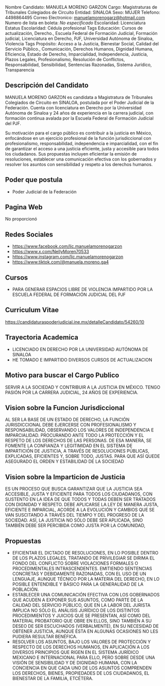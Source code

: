 Nombre Candidato: MANUELA MORENO GARZON
Cargo: Magistraturas de Tribunales Colegiados de Circuito
Entidad: SINALOA
Sexo: MUJER
Telefono: 4498864495
Correo Electronico: manuelamorenogarz@hotmail.com
Numero de lista en boleta: *No especificado*
Escolaridad: Licenciatura
Estatus Escolaridad: Cédula profesional
Tags Educación: Cursos de actualización, Derecho., Escuela Federal de Formación Judicial, Formación judicial, Licenciatura en Derecho, PJF, Universidad Autónoma de Sinaloa, Violencia
Tags Propósito: Acceso a la Justicia, Bienestar Social, Calidad del Servicio Público., Comunicación, Derechos Humanos, Dignidad Humana, Eficiencia, Estado de Derecho, Imparcialidad, Independencia, Justicia, Plazos Legales, Profesionalismo, Resolución de Conflictos, Responsabilidad, Sensibilidad, Sentencias Razonadas, Sistema Jurídico, Transparencia


## Descripción del Candidato 

MANUELA MORENO GARZON es candidata a Magistratura de Tribunales Colegiados de Circuito en SINALOA, postulada por el Poder Judicial de la Federación. Cuenta con licenciatura en Derecho por la Universidad Autónoma de Sinaloa y 24 años de experiencia en la carrera judicial, con formación continua avalada por la Escuela Federal de Formación Judicial del PJF.

Su motivación para el cargo público es contribuir a la justicia en México, enfocándose en un ejercicio profesional de la función jurisdiccional con profesionalismo, responsabilidad, independencia e imparcialidad, con el fin de garantizar el acceso a una justicia eficiente, justa y accesible para todos los ciudadanos. Sus propuestas incluyen eficientar la emisión de resoluciones, establecer una comunicación efectiva con los gobernados y resolver los asuntos con sensibilidad y respeto a los derechos humanos.


## Poder que postula

- Poder Judicial de la Federación


## Pagina Web

No proporcionó


## Redes Sociales

- https://www.facebook.com/lic.manuelamorenogarzon
- https://www.x.com/NellyMoren70533
- https://www.instagram.com/lic.manuelamorenogarzon
- https://www.tiktok.com/@manuela.moreno.ga4


## Cursos

- PARA GENERAR ESPACIOS LIBRE DE VIOLENCIA IMPARTIDO POR LA ESCUELA FEDERAL DE FORMACIÓN JUDICIAL DEL PJF


## Curriculum Vitae

https://candidaturaspoderjudicial.ine.mx/detalleCandidato/54260/10


## Trayectoria Academica

- LICENCIADO EN DERECHO POR LA UNIVERSIDAD AUTÓNOMA DE SINALOA
- HE TOMADO E IMPARTIDO DIVERSOS CURSOS DE ACTUALIZACION


## Motivo para buscar el Cargo Publico

SERVIR A LA SOCIEDAD Y CONTRIBUIR A LA JUSTICIA EN MÉXICO. TENGO PASIÓN POR LA CARRERA JUDICIAL, 24 AÑOS DE EXPERIENCIA.


## Vision sobre la Funcion Jurisdiccional

AL SER LA BASE DE UN ESTADO DE DERECHO, LA FUNCIÓN JURISDICCIONAL DEBE EJERCERSE CON PROFESIONALISMO Y RESPONSABILIDAD, OBSERVANDO LOS VALORES DE INDEPENDENCIA E IMPARCIALIDAD. PROCURANDO ANTE TODO LA PROTECCIÓN Y EL RESPETO DE LOS DERECHOS DE LAS PERSONAS. DE ESA MANERA, SE FOMENTE LA CONFIANZA Y LEGITIMIDAD EN EL SISTEMA DE IMPARTICIÓN DE JUSTICIA, A TRAVÉS DE RESOLUCIONES PÚBLICAS, EXPLICADAS, EFICIENTES Y, SOBRE TODO, JUSTAS. PARA QUE ASÍ QUEDE ASEGURADO EL ORDEN Y ESTABILIDAD DE LA SOCIEDAD


## Vision sobre la Imparticion de Justicia

ES UN PROCESO QUE BUSCA GARANTIZAR QUE LA JUSTICIA SEA ACCESIBLE, JUSTA Y EFICIENTE PARA TODOS LOS CIUDADANOS, CON SUSTENTO EN LA IDEA DE QUE TODOS Y TODAS DEBEN SER TRATADOS CON DIGNIDAD Y RESPETO. DEBE APLICARSE LA LEY DE MANERA JUSTA, EFICIENTE E IMPARCIAL, ACORDE A LA EVOLUCIÓN Y CAMBIOS QUE SE VAN SUSCITANDO A TRAVÉS DEL TIEMPO Y DEL PROGRESO DE LA SOCIEDAD. ASÍ, LA JUSTICIA NO SÓLO DEBE SER APLICADA, SINO TAMBIÉN DEBE SER PERCIBIDA COMO JUSTA POR LA COMUNIDAD,


## Propuestas

- EFICIENTAR EL DICTADO DE RESOLUCIONES, EN LO POSIBLE DENTRO DE LOS PLAZOS LEGALES, TRATANDO DE PRIVILEGIAR SE DIRIMA EL FONDO DEL CONFLICTO SOBRE VIOLACIONES FORMALES O PROCEDIMENTALES INTRASCENDENTES. EMITIENDO SENTENCIAS CONCRETAS Y DEBIDAMENTE RAZONADAS, CON EL USO DE UN LENGUAJE, AUNQUE TÉCNICO POR LA MATERIA DEL DERECHO, EN LO POSIBLE ENTENDIBLE Y BÁSICO PARA LA GENERALIDAD DE LA POBLACIÓN.
- ESTABLECER UNA COMUNICACIÓN EFECTIVA CON LOS GOBERNADOS QUE ACUDEN A EXPONER SUS ASUNTOS, COMO PARTE DE LA CALIDAD DEL SERVICIO PÚBLICO, QUE EN LA LABOR DEL JURISTA IMPLICA NO SÓLO EL ANÁLISIS JURÍDICO DE LOS DISTINTOS PROCEDIMIENTOS Y JUICIOS QUE SE PRESENTAN, ASÍ COMO DEL MATERIAL PROBATORIO QUE OBRE EN ELLOS, SINO TAMBIÉN A SU DESEO DE SER ESCUCHADOS (VERBALMENTE), EN SU NECESIDAD DE OBTENER JUSTICIA, AUNQUE ÉSTA EN ALGUNAS OCASIONES NO LES PUDIERA RESULTAR BENÉFICA.
- RESOLVER LOS ASUNTOS, BAJO LOS VALORES DE PROTECCIÓN Y RESPECTO DE LOS DERECHOS HUMANOS, EN APLICACIÓN A LOS DIVERSOS PRINCIPIOS QUE RIGEN EN EL SISTEMA JURÍDICO MEXICANO E INTERNACIONAL PARA ELLO, PERO SOBRE DESDE UNA VISIÓN DE SENSIBILIDAD Y DE DIGNIDAD HUMANA, CON LA CONCIENCIA EN QUE CADA UNO DE LOS ASUNTOS COMPRENDEN LOS DERECHOS, BIENES, PROPIEDADES DE LOS CIUDADANOS, EL BIENESTAR DE LA FAMILIA, ETCÉTERA.

